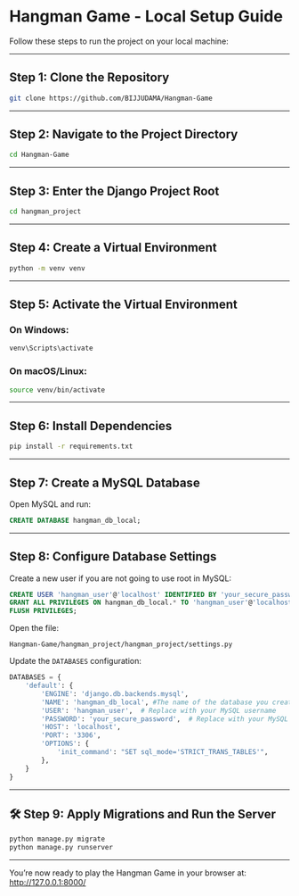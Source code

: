 # Hangman Game - Local Setup Guide

Follow these steps to run the project on your local machine:

---

## Step 1: Clone the Repository
```bash
git clone https://github.com/BIJJUDAMA/Hangman-Game
```

---

## Step 2: Navigate to the Project Directory
```bash
cd Hangman-Game
```

---

## Step 3: Enter the Django Project Root
```bash
cd hangman_project
```

---

## Step 4: Create a Virtual Environment
```bash
python -m venv venv
```

---

## Step 5: Activate the Virtual Environment

### On **Windows**:
```bash
venv\Scripts\activate
```

### On **macOS/Linux**:
```bash
source venv/bin/activate
```

---

## Step 6: Install Dependencies
```bash
pip install -r requirements.txt
```

---

## Step 7: Create a MySQL Database

Open MySQL and run:
```sql
CREATE DATABASE hangman_db_local;
```

---

## Step 8: Configure Database Settings

Create a new user if you are not going to use root in MySQL:

```sql
CREATE USER 'hangman_user'@'localhost' IDENTIFIED BY 'your_secure_password';
GRANT ALL PRIVILEGES ON hangman_db_local.* TO 'hangman_user'@'localhost';
FLUSH PRIVILEGES;
```

Open the file:
```
Hangman-Game/hangman_project/hangman_project/settings.py
```

Update the `DATABASES` configuration:
```python
DATABASES = {
    'default': {
        'ENGINE': 'django.db.backends.mysql',
        'NAME': 'hangman_db_local', #The name of the database you created
        'USER': 'hangman_user',  # Replace with your MySQL username
        'PASSWORD': 'your_secure_password',  # Replace with your MySQL password
        'HOST': 'localhost',
        'PORT': '3306',
        'OPTIONS': {
            'init_command': "SET sql_mode='STRICT_TRANS_TABLES'",
        },
    }
}
```

---

## 🛠️ Step 9: Apply Migrations and Run the Server
```bash
python manage.py migrate
python manage.py runserver
```

---

You’re now ready to play the Hangman Game in your browser at:  
http://127.0.0.1:8000/
